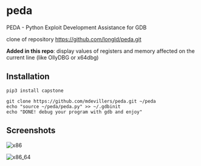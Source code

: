 peda
====

PEDA - Python Exploit Development Assistance for GDB

clone of repository https://github.com/longId/peda.git

**Added in this repo**: display values of registers and memory affected on the current line (like OllyDBG or x64dbg)

## Installation

    pip3 install capstone

    git clone https://github.com/mdevillers/peda.git ~/peda
    echo "source ~/peda/peda.py" >> ~/.gdbinit
    echo "DONE! debug your program with gdb and enjoy"

## Screenshots

![x86](https://raw.githubusercontent.com/mdevillers/peda/master/resources/images/x86.png)

![x86_64](https://raw.githubusercontent.com/mdevillers/peda/master/resources/images/x86_64.png)
